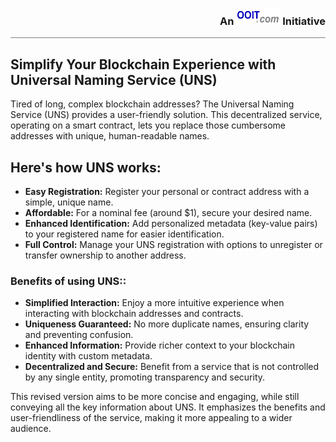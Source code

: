 <div style="border-bottom: solid gray 1px;text-align:  right"><h3 style="alignment-baseline: center">An <img src="../images/ooit-logo-300x100.png" alt="ooit logo" width="70" height="26"> Initiative</h3></div>

## Simplify Your Blockchain Experience with Universal Naming Service (UNS)

Tired of long, complex blockchain addresses? The Universal Naming Service (UNS) provides a
user-friendly solution. This decentralized service, operating on a smart contract, 
lets you replace those cumbersome addresses with unique, human-readable names. 

## Here's how UNS works:


* **Easy Registration:**  Register your personal or contract address with a simple, unique name.
* **Affordable:** For a nominal fee (around $1), secure your desired name.
* **Enhanced Identification:** Add personalized metadata (key-value pairs) to your registered name for easier identification. 
* **Full Control:**  Manage your UNS registration with options to unregister or transfer ownership to another address.

### Benefits of using UNS::

* **Simplified Interaction:**  Enjoy a more intuitive experience when interacting with blockchain addresses and contracts.
* **Uniqueness Guaranteed:**  No more duplicate names, ensuring clarity and preventing confusion.
* **Enhanced Information:**  Provide richer context to your blockchain identity with custom metadata.
* **Decentralized and Secure:**  Benefit from a service that is not controlled by any single entity, promoting transparency and security.

This revised version aims to be more concise and engaging, while still conveying all the key information about UNS. It emphasizes the benefits and user-friendliness of the service, making it more appealing to a wider audience.






